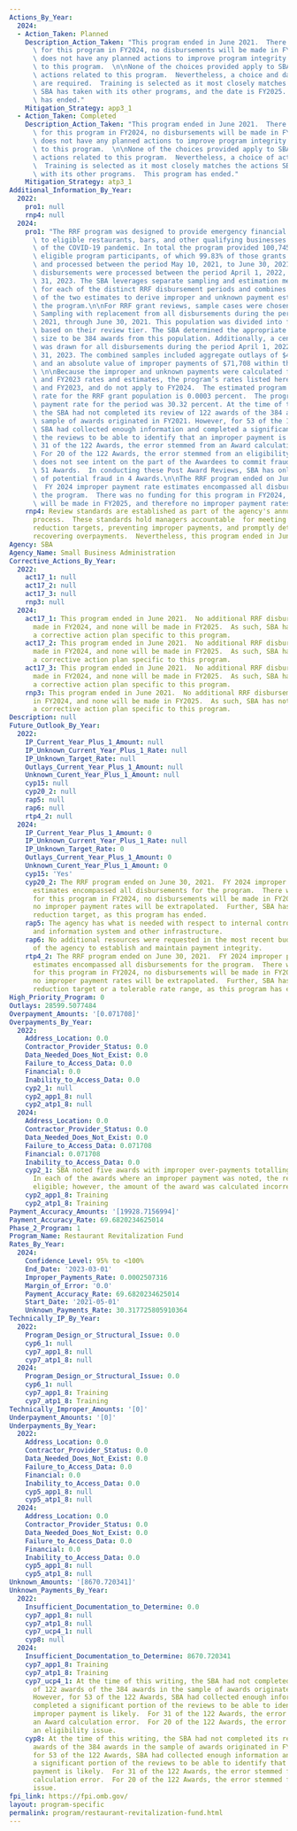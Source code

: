 ```yaml
---
Actions_By_Year:
  2024:
  - Action_Taken: Planned
    Description_Action_Taken: "This program ended in June 2021.  There was no funding\
      \ for this program in FY2024, no disbursements will be made in FY2025.  SBA\
      \ does not have any planned actions to improve program integrity that are specific\
      \ to this program.  \n\nNone of the choices provided apply to SBA's corrective\
      \ actions related to this program.  Nevertheless, a choice and date of action\
      \ are required.  Training is selected as it most closely matches the actions\
      \ SBA has taken with its other programs, and the date is FY2025.  This program\
      \ has ended."
    Mitigation_Strategy: app3_1
  - Action_Taken: Completed
    Description_Action_Taken: "This program ended in June 2021.  There was no funding\
      \ for this program in FY2024, no disbursements will be made in FY2025.  SBA\
      \ does not have any planned actions to improve program integrity that are specific\
      \ to this program.  \n\nNone of the choices provided apply to SBA's corrective\
      \ actions related to this program.  Nevertheless, a choice of action is required.\
      \  Training is selected as it most closely matches the actions SBA has taken\
      \ with its other programs.  This program has ended."
    Mitigation_Strategy: atp3_1
Additional_Information_By_Year:
  2022:
    pro1: null
    rnp4: null
  2024:
    pro1: "The RRF program was designed to provide emergency financial assistance\
      \ to eligible restaurants, bars, and other qualifying businesses as a result\
      \ of the COVID-19 pandemic. In total the program provided 100,745 grants to\
      \ eligible program participants, of which 99.83% of those grants were approved\
      \ and processed between the period May 10, 2021, to June 30, 2021. The remaining\
      \ disbursements were processed between the period April 1, 2022, through March\
      \ 31, 2023. The SBA leverages separate sampling and estimation methodologies\
      \ for each of the distinct RRF disbursement periods and combines the results\
      \ of the two estimates to derive improper and unknown payment estimates for\
      \ the program.\n\nFor RRF grant reviews, sample cases were chosen using PPS\
      \ Sampling with replacement from all disbursements during the period May 10,\
      \ 2021, through June 30, 2021. This population was divided into five strata\
      \ based on their review tier. The SBA determined the appropriate total sample\
      \ size to be 384 awards from this population. Additionally, a census sample\
      \ was drawn for all disbursements during the period April 1, 2022, through March\
      \ 31, 2023. The combined samples included aggregate outlays of $461,969,300\
      \ and an absolute value of improper payments of $71,708 within the samples.\
      \ \n\nBecause the improper and unknown payments were calculated from FY2022\
      \ and FY2023 rates and estimates, the program’s rates listed here apply to FY2022\
      \ and FY2023, and do not apply to FY2024.  The estimated program improper payment\
      \ rate for the RRF grant population is 0.0003 percent.  The program’s Unknown\
      \ payment rate for the period was 30.32 percent. At the time of this writing,\
      \ the SBA had not completed its review of 122 awards of the 384 awards in the\
      \ sample of awards originated in FY2021. However, for 53 of the 122 Awards,\
      \ SBA had collected enough information and completed a significant portion of\
      \ the reviews to be able to identify that an improper payment is likely.  For\
      \ 31 of the 122 Awards, the error stemmed from an Award calculation error. \
      \ For 20 of the 122 Awards, the error stemmed from an eligibility issue.   SBA\
      \ does not see intent on the part of the Awardees to commit fraud for these\
      \ 51 Awards.  In conducting these Post Award Reviews, SBA has only seen an indication\
      \ of potential fraud in 4 Awards.\n\nThe RRF program ended on June 30, 2021.\
      \  FY 2024 improper payment rate estimates encompassed all disbursements for\
      \ the program.  There was no funding for this program in FY2024, no disbursements\
      \ will be made in FY2025, and therefore no improper payment rates will be extrapolated.\n"
    rnp4: Review standards are established as part of the agency's annual  appraisal
      process.  These standards hold managers accountable  for meeting applicable
      reduction targets, preventing improper payments, and promptly detecting and
      recovering overpayments.  Nevertheless, this program ended in June 2021.
Agency: SBA
Agency_Name: Small Business Administration
Corrective_Actions_By_Year:
  2022:
    act17_1: null
    act17_2: null
    act17_3: null
    rnp3: null
  2024:
    act17_1: This program ended in June 2021.  No additional RRF disbursements were
      made in FY2024, and none will be made in FY2025.  As such, SBA has not established
      a corrective action plan specific to this program.
    act17_2: This program ended in June 2021.  No additional RRF disbursements were
      made in FY2024, and none will be made in FY2025.  As such, SBA has not established
      a corrective action plan specific to this program.
    act17_3: This program ended in June 2021.  No additional RRF disbursements were
      made in FY2024, and none will be made in FY2025.  As such, SBA has not established
      a corrective action plan specific to this program.
    rnp3: This program ended in June 2021.  No additional RRF disbursements were made
      in FY2024, and none will be made in FY2025.  As such, SBA has not established
      a corrective action plan specific to this program.
Description: null
Future_Outlook_By_Year:
  2022:
    IP_Current_Year_Plus_1_Amount: null
    IP_Unknown_Current_Year_Plus_1_Rate: null
    IP_Unknown_Target_Rate: null
    Outlays_Current_Year_Plus_1_Amount: null
    Unknown_Curent_Year_Plus_1_Amount: null
    cyp15: null
    cyp20_2: null
    rap5: null
    rap6: null
    rtp4_2: null
  2024:
    IP_Current_Year_Plus_1_Amount: 0
    IP_Unknown_Current_Year_Plus_1_Rate: null
    IP_Unknown_Target_Rate: 0
    Outlays_Current_Year_Plus_1_Amount: 0
    Unknown_Curent_Year_Plus_1_Amount: 0
    cyp15: 'Yes'
    cyp20_2: The RRF program ended on June 30, 2021.  FY 2024 improper payment rate
      estimates encompassed all disbursements for the program.  There was no funding
      for this program in FY2024, no disbursements will be made in FY2025, and therefore
      no improper payment rates will be extrapolated.  Further, SBA has not set a
      reduction target, as this program has ended.
    rap5: The agency has what is needed with respect to internal controls, human capital
      and information system and other infrastructure.
    rap6: No additional resources were requested in the most recent budget submission
      of the agency to establish and maintain payment integrity.
    rtp4_2: The RRF program ended on June 30, 2021.  FY 2024 improper payment rate
      estimates encompassed all disbursements for the program.  There was no funding
      for this program in FY2024, no disbursements will be made in FY2025, and therefore
      no improper payment rates will be extrapolated.  Further, SBA has not set a
      reduction target or a tolerable rate range, as this program has ended.
High_Priority_Program: 0
Outlays: 28599.5077484
Overpayment_Amounts: '[0.071708]'
Overpayments_By_Year:
  2022:
    Address_Location: 0.0
    Contractor_Provider_Status: 0.0
    Data_Needed_Does_Not_Exist: 0.0
    Failure_to_Access_Data: 0.0
    Financial: 0.0
    Inability_to_Access_Data: 0.0
    cyp2_1: null
    cyp2_app1_8: null
    cyp2_atp1_8: null
  2024:
    Address_Location: 0.0
    Contractor_Provider_Status: 0.0
    Data_Needed_Does_Not_Exist: 0.0
    Failure_to_Access_Data: 0.071708
    Financial: 0.071708
    Inability_to_Access_Data: 0.0
    cyp2_1: SBA noted five awards with improper over-payments totalling $71,708.00.
      In each of the awards where an improper payment was noted, the recipient was
      eligible; however, the amount of the award was calculated incorrectly.
    cyp2_app1_8: Training
    cyp2_atp1_8: Training
Payment_Accuracy_Amounts: '[19928.7156994]'
Payment_Accuracy_Rate: 69.6820234625014
Phase_2_Program: 1
Program_Name: Restaurant Revitalization Fund
Rates_By_Year:
  2024:
    Confidence_Level: 95% to <100%
    End_Date: '2023-03-01'
    Improper_Payments_Rate: 0.0002507316
    Margin_of_Error: '0.0'
    Payment_Accuracy_Rate: 69.6820234625014
    Start_Date: '2021-05-01'
    Unknown_Payments_Rate: 30.317725805910364
Technically_IP_By_Year:
  2022:
    Program_Design_or_Structural_Issue: 0.0
    cyp6_1: null
    cyp7_app1_8: null
    cyp7_atp1_8: null
  2024:
    Program_Design_or_Structural_Issue: 0.0
    cyp6_1: null
    cyp7_app1_8: Training
    cyp7_atp1_8: Training
Technically_Improper_Amounts: '[0]'
Underpayment_Amounts: '[0]'
Underpayments_By_Year:
  2022:
    Address_Location: 0.0
    Contractor_Provider_Status: 0.0
    Data_Needed_Does_Not_Exist: 0.0
    Failure_to_Access_Data: 0.0
    Financial: 0.0
    Inability_to_Access_Data: 0.0
    cyp5_app1_8: null
    cyp5_atp1_8: null
  2024:
    Address_Location: 0.0
    Contractor_Provider_Status: 0.0
    Data_Needed_Does_Not_Exist: 0.0
    Failure_to_Access_Data: 0.0
    Financial: 0.0
    Inability_to_Access_Data: 0.0
    cyp5_app1_8: null
    cyp5_atp1_8: null
Unknown_Amounts: '[8670.720341]'
Unknown_Payments_By_Year:
  2022:
    Insufficient_Documentation_to_Determine: 0.0
    cyp7_app1_8: null
    cyp7_atp1_8: null
    cyp7_ucp4_1: null
    cyp8: null
  2024:
    Insufficient_Documentation_to_Determine: 8670.720341
    cyp7_app1_8: Training
    cyp7_atp1_8: Training
    cyp7_ucp4_1: At the time of this writing, the SBA had not completed its review
      of 122 awards of the 384 awards in the sample of awards originated in FY2021.
      However, for 53 of the 122 Awards, SBA had collected enough information and
      completed a significant portion of the reviews to be able to identify that an
      improper payment is likely.  For 31 of the 122 Awards, the error stemmed from
      an Award calculation error.  For 20 of the 122 Awards, the error stemmed from
      an eligibility issue.
    cyp8: At the time of this writing, the SBA had not completed its review of 122
      awards of the 384 awards in the sample of awards originated in FY2021. However,
      for 53 of the 122 Awards, SBA had collected enough information and completed
      a significant portion of the reviews to be able to identify that an improper
      payment is likely.  For 31 of the 122 Awards, the error stemmed from an Award
      calculation error.  For 20 of the 122 Awards, the error stemmed from an eligibility
      issue.
fpi_link: https://fpi.omb.gov/
layout: program-specific
permalink: program/restaurant-revitalization-fund.html
---
```

